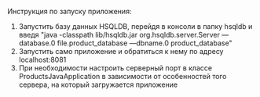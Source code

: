 Инструкция по запуску приложения:
1. Запустить базу данных HSQLDB, перейдя в консоли в папку hsqldb и введя "java -classpath lib/hsqldb.jar org.hsqldb.server.Server —database.0 file.product_database —dbname.0 product_database"
2. Запустить само приложение и обратиться к нему по адресу localhost:8081
3. При необходимости настроить серверный порт в классе ProductsJavaApplication в зависимости от особенностей того сервера, на который загружается приложение
